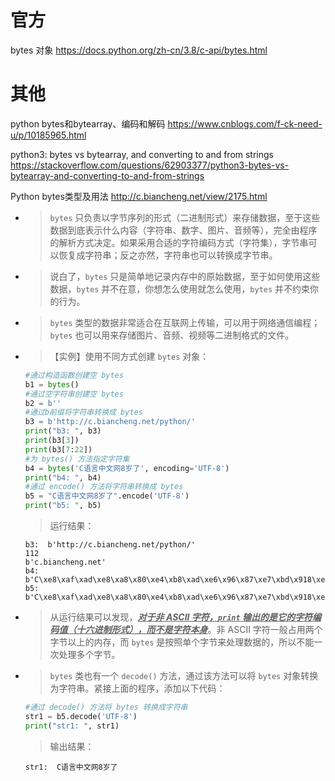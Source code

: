 
# 官方

bytes 对象 https://docs.python.org/zh-cn/3.8/c-api/bytes.html

# 其他

python bytes和bytearray、编码和解码 https://www.cnblogs.com/f-ck-need-u/p/10185965.html

python3: bytes vs bytearray, and converting to and from strings https://stackoverflow.com/questions/62903377/python3-bytes-vs-bytearray-and-converting-to-and-from-strings

Python bytes类型及用法 http://c.biancheng.net/view/2175.html
- > `bytes` 只负责以字节序列的形式（二进制形式）来存储数据，至于这些数据到底表示什么内容（字符串、数字、图片、音频等），完全由程序的解析方式决定。如果采用合适的字符编码方式（字符集），字节串可以恢复成字符串；反之亦然，字符串也可以转换成字节串。
- > 说白了，`bytes` 只是简单地记录内存中的原始数据，至于如何使用这些数据，`bytes` 并不在意，你想怎么使用就怎么使用，`bytes` 并不约束你的行为。
- > `bytes` 类型的数据非常适合在互联网上传输，可以用于网络通信编程；`bytes` 也可以用来存储图片、音频、视频等二进制格式的文件。
- > 【实例】使用不同方式创建 `bytes` 对象：
  ```py
  #通过构造函数创建空 bytes
  b1 = bytes()
  #通过空字符串创建空 bytes
  b2 = b''
  #通过b前缀将字符串转换成 bytes
  b3 = b'http://c.biancheng.net/python/'
  print("b3: ", b3)
  print(b3[3])
  print(b3[7:22])
  #为 bytes() 方法指定字符集
  b4 = bytes('C语言中文网8岁了', encoding='UTF-8')
  print("b4: ", b4)
  #通过 encode() 方法将字符串转换成 bytes
  b5 = "C语言中文网8岁了".encode('UTF-8')
  print("b5: ", b5)
  ```
  > 运行结果：
  ```console
  b3:  b'http://c.biancheng.net/python/'
  112
  b'c.biancheng.net'
  b4:  b'C\xe8\xaf\xad\xe8\xa8\x80\xe4\xb8\xad\xe6\x96\x87\xe7\xbd\x918\xe5\xb2\x81\xe4\xba\x86'
  b5:  b'C\xe8\xaf\xad\xe8\xa8\x80\xe4\xb8\xad\xe6\x96\x87\xe7\xbd\x918\xe5\xb2\x81\xe4\xba\x86'
  ```
- > 从运行结果可以发现，***<ins>对于非 ASCII 字符，`print` 输出的是它的字符编码值（十六进制形式），而不是字符本身</ins>***。非 ASCII 字符一般占用两个字节以上的内存，而 `bytes` 是按照单个字节来处理数据的，所以不能一次处理多个字节。
- > `bytes` 类也有一个 `decode()` 方法，通过该方法可以将 `bytes` 对象转换为字符串。紧接上面的程序，添加以下代码：
  ```py
  #通过 decode() 方法将 bytes 转换成字符串
  str1 = b5.decode('UTF-8')
  print("str1: ", str1)
  ```
  > 输出结果：
  ```console
  str1:  C语言中文网8岁了
  ```
